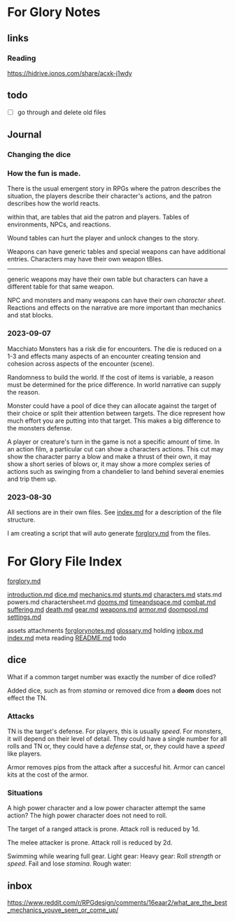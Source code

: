 # For Glory Notes
## links
### Reading
https://hidrive.ionos.com/share/acxk-j1wdy
## todo

- [ ] go through and delete old files

## Journal

### Changing the dice


### How the fun is made.

There is the usual emergent story in RPGs where the patron describes the situation, the players describe their character's actions, and the patron describes how the world reacts.

within that, are tables that aid the patron and players. Tables of environments, NPCs, and reactions.

Wound tables can hurt the player and unlock changes to the story.

Weapons can have generic tables and special weapons can have additional entries. Characters may have their own weapon tBles. 


---------------------

generic weapons may have their own table but characters can have a different table for that same weapon.

NPC and monsters and many weapons can have their own _character sheet_. 
Reactions and effects on the narrative are more important than mechanics and stat blocks.

### 2023-09-07
Macchiato Monsters has a risk die for encounters. The die is reduced on a 1-3 and effects many aspects of an encounter creating tension and cohesion across aspects of the encounter (scene).

Randomness to build the world. If the cost of items is variable, a reason must be determined for the price difference. In world narrative can supply the reason.

Monster could have a pool of dice they can allocate against the target of their choice or split their attention between targets. The dice represent how much effort you are putting into that target. This makes a big difference to the monsters defense.

A player or creature's turn in the game is not a specific amount of time. In an action film, a particular cut can show a characters actions. This cut may show the character parry a blow and make a thrust of their own, it may show a short series of blows or, it may show a more complex series of actions such as swinging from a chandelier to land behind several enemies and trip them up.
### 2023-08-30

All sections are in their own files. See [index.md](index.md) for a description of the file structure.

I am creating a script that will auto generate [forglory.md](forglory.md) from the files.

# For Glory File Index
[forglory.md]( forglory.md )

[introduction.md]( introduction.md )
[dice.md]( dice.md )
[mechanics.md]( mechanics.md )
[stunts.md]( stunts.md )
[characters.md]( characters.md )
stats.md
powers.md
charactersheet.md
[dooms.md]( dooms.md )
[timeandspace.md]( timeandspace.md )
[combat.md]( combat.md )
[suffering.md]( suffering.md )
[death.md]( death.md )
[gear.md]( gear.md )
[weapons.md]( weapons.md )
[armor.md]( armor.md )
[doompool.md]( doompool.md )
[settings.md]( settings.md )



assets
attachments
[forglorynotes.md]( forglorynotes.md )
[glossary.md]( glossary.md )
holding
[inbox.md]( inbox.md )
[index.md]( index.md )
meta
reading
[README.md]( README.md )
todo

## dice

What if a common target number was exactly the number of dice rolled?

Added dice, such as from _stamina_ or removed dice from a **doom** does not effect the TN.

### Attacks
TN is the target's defense. 
For players, this is usually _speed_.
For monsters, it will depend on their level of detail. They could have a single number for all rolls and TN or, they could have a _defense_ stat, or, they could have a _speed_ like players.

Armor removes pips from the attack after a succesful hit. 
Armor can cancel kits at the cost of the armor.

### Situations

A high power character and a low power character attempt the same action?
The high power character does not need to roll.

The target of a ranged attack is prone. Attack roll is reduced by 1d.

The melee attacker is prone. Attack roll is reduced by 2d.

Swimming while wearing full gear. 
Light gear:
Heavy gear: Roll _strength_ or _speed_. Fail and lose _stamina_. 
Rough water: 

## inbox
https://www.reddit.com/r/RPGdesign/comments/16eaar2/what_are_the_best_mechanics_youve_seen_or_come_up/
